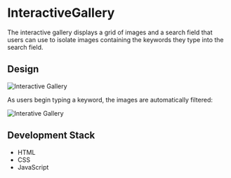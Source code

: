 # InteractiveGallery

The interactive gallery displays a grid of images and a search field that users can use to isolate images containing the keywords they type into the search field.

## Design

![Interactive Gallery](https://drive.google.com/uc?id=1l4-zdiwdQp5ldU5Gh4yyMZo0UWMDlBRo&sz=w600)

As users begin typing a keyword, the images are automatically filtered:

![Interative Gallery](https://drive.google.com/uc?id=1GvHlba4pslgriUwRFLl14fB4_4JX6quQ&sz=w600)

## Development Stack
* HTML
* CSS
* JavaScript
